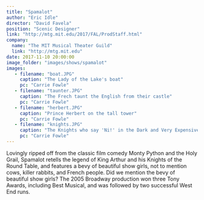 ```yaml
---
title: "Spamalot"
author: "Eric Idle"
director: "David Favela"
position: "Scenic Designer"
link: "http://mtg.mit.edu/2017/FAL/ProdStaff.html"
company:
  name: "The MIT Musical Theater Guild"
  link: "http://mtg.mit.edu"
date: 2017-11-10 20:00:00
image_folder: "images/shows/spamalot"
images:
   - filename: "boat.JPG"
     caption: "The Lady of the Lake's boat"
     pc: "Carrie Fowle"
   - filename: "taunter.JPG"
     caption: "The Frech taunt the English from their castle"
     pc: "Carrie Fowle"
   - filename: "herbert.JPG"
     caption: "Prince Herbert on the tall tower"
     pc: "Carrie Fowle"
   - filename: "knights.JPG"
     caption: "The Knights who say 'Ni!' in the Dark and Very Expensive Forest"
     pc: "Carrie Fowle"
---
```




Lovingly ripped off from the classic film comedy Monty Python and the Holy Grail, Spamalot retells the legend of King Arthur and his Knights of the Round Table, and features a bevy of beautiful show girls, not to mention cows, killer rabbits, and French people. Did we mention the bevy of beautiful show girls? The 2005 Broadway production won three Tony Awards, including Best Musical, and was followed by two successful West End runs.




